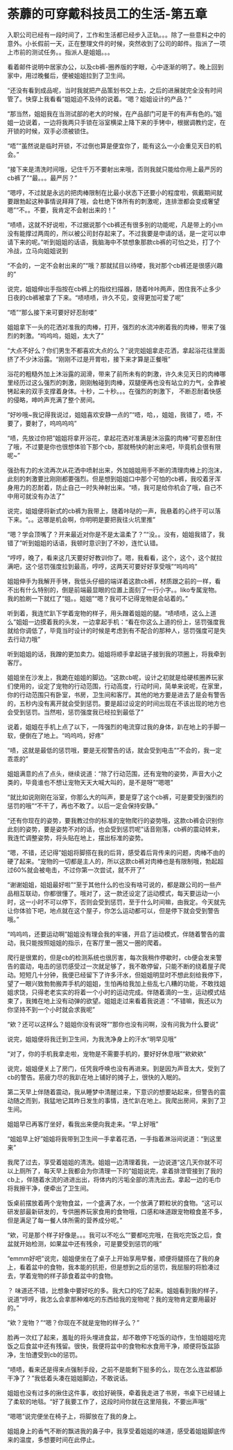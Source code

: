 # 荼蘼的可穿戴科技员工的生活-第五章

入职公司已经有一段时间了，工作和生活都已经步入正轨。。。除了一些意料之中的意外。小长假前一天，正在整理文件的时候，突然收到了公司的邮件。指派了一项上市前的测试任务。。指派人是姐姐。。。

看着邮件说明中居家办公，以及cb裤-圈养版的字眼，心中逐渐的明了。晚上回到家中，用过晚餐后，便被姐姐拉到了卫生间。

“还没有看到成品呢，当时我就把产品策划书交上去，之后的进展就完全没有时间管了。快穿上我看看”姐姐迫不及待的说着。“嗯？姐姐设计的产品？”

“那当然，姐姐我在当测试部的老大的时候，在产品部门可是干的有声有色的。”姐姐一边说着，一边将我两只手锁在浴室横梁上降下来的手铐中，根据调教约定，在开锁的时候，双手必须被锁住。

“唔”“虽然说是临时开锁，不过倒也算是便宜你了，能有这么一小会重见天日的机会。”

“接下来是清洗时间哦，记住千万不要射出来哦，否则我就只能给你用上最严厉的cb裤了”“最。。。最严厉？”

“嗯哼，不过就是永远的把肉棒限制在比最小状态下还要小的程度啦，佩戴期间就要跟勃起这种事情说拜拜了哦，会杜绝下体所有的刺激呢，连排泄都会变成奢望嗯”“不。。不要，我肯定不会射出来的！”

“啧啧，这就不好说啦，不过据说那个cb裤还有很多别的功能呢，凡是带上的小m没有能撑过两周的，所以被公司封存起来了。不过我要是申请的话，是一定可以申请下来的呢。”听到姐姐的话语，我脑海中不禁想象那款cb裤的可怕之处，打了个冷战，立马向姐姐说到

“不会的，一定不会射出来的”“哦？那就拭目以待喽，我对那个cb裤还是很感兴趣的”

说完，姐姐伸出手指按在cb裤上的指纹扫描器，随着咔咔两声，困住我不止多少日夜的cb裤被拿了下来。“啧啧啧，许久不见，变得更加可爱了呢”

“唔”“那么接下来可要好好忍耐喽”

姐姐拿下一头的花洒对准我的肉棒，打开，强烈的水流冲刷着我的肉棒，带来了强烈的刺激。“呜呜呜，姐姐，太大了”

“大点不好么？你们男生不都喜欢大点的么？”说完姐姐拿走花洒，拿起浴花往里面挤了不少沐浴露。“刚刚不过是开胃啦，接下来才算是正餐哦”

浴花的粗糙外加上沐浴露的润滑，带来了前所未有的刺激，许久未见天日的肉棒哪里经历过这么强烈的刺激，刚刚触碰到肉棒，双腿便再也没有站立的力气，全靠被铐起来的双手支撑着身体。十秒，二十秒。。。在强烈的刺激下， 不断忍耐着快感的侵略，呻吟声充满了整个房间。

“好吵哦~我记得我说过，姐姐喜欢安静一点的”“唔，哈，，姐姐，我错了，唔，不要了，要射了，呜呜呜呜”

“啧，先放过你把”姐姐将拿开浴花，拿起花洒对准满是沐浴露的肉棒“可要忍耐住了哦，不过要是你也很想体验下那个cb，那就畅快的射出来吧，毕竟机会很有限呢~”

强劲有力的水流再次从花洒中喷射出来，外加姐姐用手不断的清理肉棒上的泡沫，此刻的刺激要比刚刚都要强烈。但是想到姐姐口中那个可怕的cb裤，我咬着牙浑身用力的忍耐着，防止自己一时失神射出来。“啧，我可是给你机会了哦，自己不中用可就没有办法了”

说完，姐姐便将新式的cb裤为我带上，随着咔哒的一声，我悬着的心终于可以落下来。“。。这哪是机会啊，你明明是要把我往火坑里推”

“嗯？学会顶嘴了？开来最近对你是不是太温柔了？”“没。。没有，姐姐我错了，我错了”听到姐姐的话语，我顿时意识到了不妙，连忙认错。

“哼哼，晚了，看来这几天要好好教训你了。嗯，我看看，这个，这个，这个就拉满吧，这个惩罚强度拉到最高，哼哼，这两天可要好好享受哦”“呜呜呜”

姐姐伸手为我解开手铐，我低头仔细的端详着这款cb裤，材质跟之前的一样，看不出有什么特别的，倒是前端最显眼的位置上面刻了一行小字。。liko专属宠物。我的脸刷一下就红了“姐。。姐姐”“嗯？我可不记得宠物是会站着的。”

听到着，我连忙趴下学着宠物的样子，用头蹭着姐姐的腿。“啧啧啧，这么上道么”姐姐一边摸着我的头发，一边拿起手机：“看在你这么上道的份上，惩罚强度我就给你调低了，毕竟当时设计的时候是考虑到有不配合的那种人，惩罚强度可是失去行动力哦”

听到姐姐的话，我蹭的更加卖力。姐姐将顺手拿起链子接到我的项圈上，将我牵到客厅。

姐姐坐在沙发上，我跪在姐姐的脚边。“这款cb呢，设计之初就是给硬核圈养玩家们使用的，设定了宠物的行动范围，行动高度，行动时间，简单来说呢，在家里，你的行动范围只有卧室，书房，卫生间和客厅。其他的地方要是进去了是会有警告的，五秒内没有离开就会受到惩罚。要是超过设定的时间出现在不该出现的地方也会受到惩罚。当然啦，惩罚强度我已经拉到最低了”

说着，姐姐在手机上点了以下，一阵强烈的电流穿过我的身体，趴在地上的手脚一软，便倒在了地上。“呜呜呜，好疼”

“啧，这就是最低的惩罚哦，要是无视警告的话，就会受到电击”“不会的，我一定乖乖的”

姐姐满意的点了点头，继续说道：“除了行动范围，还有宠物的姿势，声音大小之类的，毕竟谁也不想让宠物天天大喊大叫的，是不是呀”“嗯嗯”

“就比如说刚刚在浴室，你那么大的叫声，要是穿了这个cb裤，可是要受到强烈的惩罚的哦”“不干了，再也不敢了。以后一定会保持安静。”

“还有你现在的姿势，要我教过你的标准的宠物爬行的姿势哦，这款cb裤会识别你此刻的姿势，要是姿势不对的话，也会受到惩罚呢”话音刚落，cb裤的震动转来，我连忙调整姿势，将头贴在地上，摆出标准的姿势。

“嗯，不错，还记得”姐姐将脚搭在我的后背，感受着后背传来的问题，肉棒不由的硬了起来。“宠物的一切都是主人的，所以这款cb裤对肉棒也是有限制哦，勃起超过60%就会被电击，不过你第一次尝试，就不开了”

“谢谢姐姐，姐姐最好啦”“至于其他什么的也没有啥可说的，都是跟公司的一些产品相互联动，你都很懂了。哦对了，这一款还设定了运动模式，每天要运动一小时，这一小时不可以停下，否则会受到惩罚，至于什么时间嘛，由我定。今天就先让你体验下吧，地点就在这个屋子，你怎么运动都可以，但是停下就会受到警告哦。”

“呜呜呜，还要运动啊”姐姐没有理会我的牢骚，开启了运动模式，伴随着警告的震动，我只能按照姐姐的指示，在客厅里一圈又一圈的爬着。

爬行是很累的，但是cb的检测系统也很厉害，每次我稍作停歇时，cb便会发来警告的震动，电击的惩罚感受过一次就足够了，我不敢停留，只能不断的绕着屋子爬动。短短几十分钟，我便已经留下了许多汗水，但姐姐明显时不想此刻给我停下，望了一眼兴致勃勃搬弄手机的姐姐，生怕再给我加上些乱七八糟的功能，不敢找姐姐求饶，只得老老实实的将着一个小时的运动完成。伴随着滴的一生，运动模式结束了，我摊在地上没有动弹的欲望。姐姐走过来看着我说道：“不错嘛，我还以为你坚持不到一个小时就会求我呢”

“欸？还可以这样么？姐姐你没有说呀”“那你也没有问啊，没有问我为什么要说”

说完，姐姐便将我迁到卫生间，为我洗净身上的汗水“明早见哦”

“对了，你的手机我拿走啦，宠物是不需要手机的，要好好休息哦”“欸欸欸”

说完，姐姐便关上了房门，任凭我呼唤也没有再进来。到是因为声音太大，受到了cb的警告。筋疲力尽的我趴在地上铺好的摊子上，很快的入眠的。

第二天早上伴随着震动，我从睡梦中清醒过来，下意识的想要站起来，但警告的震动随之而到，我猛地记其昨日发生的事情，连忙趴在地上。我爬出房间，来到了卫生间。

姐姐早已再客厅坐好，看我出来便向我走来。“早上好哦”

“姐姐早上好”姐姐将我带到卫生间一手拿着花洒，一手指着淋浴间说道：“到这里来”

我爬了过去，享受着姐姐的清洗。姐姐一边清理着我，一边说道“这几天你就不可以上厕所了，每天早上我都会为你清理一下的”姐姐说完，拿着排泄管接到了我的cb上，伴随着水流的进进出出，将体内的污垢全部的清洗出去。拿起一边的毛巾将我擦干净，便牵出了卫生间。

饭桌前摆放着两个宠物食盆，一个盛满了水，一个放满了颗粒状的食物。“这可以研发部最新研发的，专供圈养玩家食用的食物哦，口感和味道跟宠物粮食差不多，但是满足了每一餐人体所需的营养成分呢。”

“欸，可是那个样子好像是。。。我可以不吃么”“要都吃完哦，在我吃完饭之后，食盆就开始检测，如果盆中还有残余，可是要受到惩罚的哦”

“emmm好吧”说完，姐姐便坐在了桌子上开始享用早餐，顺便将腿搭在了我的身上，看着盆中的食物，我本能的抗拒，但是想到之后的惩罚，我屈服的将脸凑过去，学着宠物的样子舔食着盆中的食物。

？ 味道还不错，比想象中要好吃的多。我大口的吃了起来。姐姐看到我的样子，说道“哼哼，我怎么会拿那种难吃的东西给我的宠物呢？我的宠物肯定要用最好的。”

“欸？宠物？”“嗯？你现在不就是宠物的样子么？”

脸再一次红了起来，羞耻的将头埋进食盆，却不敢停下吃饭的动作，生怕姐姐吃完饭之后食盆中还有残留。很快，我便将盆中的食物和水食用干净，顺便将饭盆舔净，生怕遭受到cb的惩罚。

“啧啧，看来还是得来点强制手段，之前不是能剩下挺多的么，现在怎么连盆都舔干净了？”我低着头凑在姐姐脚边，不敢说话。

姐姐也没有过多的揪住这件事，收拾好碗筷，牵着我走进了书房，书桌下已经铺上了柔软的地毯。“好了我要工作了，这段时间你就在这里陪我，不要出声哦”

“嗯嗯”说完便坐在椅子上，将脚放在了我的身上。

姐姐身上的香气不断的飘进我的鼻子中，我享受着姐姐的味道，感受着姐姐脚底传来的温度，多想要时间在此停止。